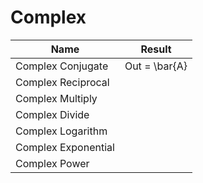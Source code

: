 # Complex

| Name  |  Result  |
|---|---|
|  Complex Conjugate  | Out = \bar{A}  |
|  Complex Reciprocal |   |
|  Complex Multiply |   |
|  Complex Divide |   |
|  Complex Logarithm |   |
|  Complex Exponential  |   |
|  Complex Power  |   |
